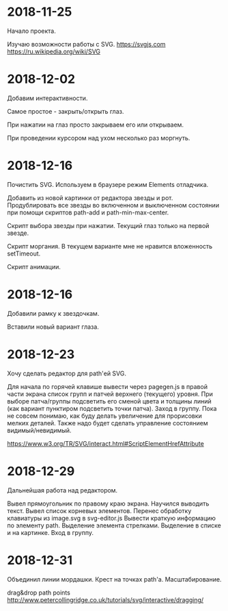 # 2018-11-25
Начало проекта.

Изучаю возможности работы с SVG.
https://svgjs.com
https://ru.wikipedia.org/wiki/SVG


# 2018-12-02
Добавим интерактивности.

Самое простое - закрыть/открыть глаз.

При нажатии на глаз просто закрываем его или открываем.

При проведении курсором над ухом несколько раз моргнуть.


# 2018-12-16
Почистить SVG.
Используем в браузере режим Elements отладчика.

Добавить из новой картинки от редактора звезды и рот.
Продублировать все звезды во включенном и выключенном состоянии при помощи скриптов path-add и path-min-max-center.

Скрипт выбора звезды при нажатии. Текущий глаз только на первой звезде.

Скрипт моргания. В текущем варианте мне не нравится вложенность setTimeout.

Скрипт анимации.


# 2018-12-16
Добавили рамку к звездочкам.

Вставили новый вариант глаза.


# 2018-12-23
Хочу сделать редактор для path'ей SVG.

Для начала по горячей клавише вывести через pagegen.js в правой части экрана список групп и патчей верхнего (текущего) уровня. При выборе патча/группы подсветить его сменой цвета и толщины линий (как вариант пунктиром подсветить точки патча).
Заход в группу.
Пока не совсем понимаю, как буду делать увеличение для прорисовки мелких деталей.
Также надо будет сделать управление состоянием видимый/невидимый.

https://www.w3.org/TR/SVG/interact.html#ScriptElementHrefAttribute


# 2018-12-29
Дальнейшая работа над редактором.

Вывел прямоугольник по правому краю экрана.
Научился выводить текст.
Вывел список корневых элементов.
Перенес обработку клавиатуры из image.svg в svg-editor.js
Вывести краткую информацию по элементу path.
Выделение элемента стрелками.
Выделение в списке и на картинке.
Вход в группу.


# 2018-12-31
Объединил линии мордашки.
Крест на точках path'а.
Масштабирование.

drag&drop path points
http://www.petercollingridge.co.uk/tutorials/svg/interactive/dragging/
